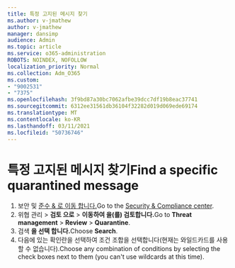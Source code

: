 ```yaml
---
title: 특정 고지된 메시지 찾기
ms.author: v-jmathew
author: v-jmathew
manager: dansimp
audience: Admin
ms.topic: article
ms.service: o365-administration
ROBOTS: NOINDEX, NOFOLLOW
localization_priority: Normal
ms.collection: Adm_O365
ms.custom:
- "9002531"
- "7375"
ms.openlocfilehash: 3f9bd87a30bc7062afbe39dcc7df19b8eac37741
ms.sourcegitcommit: 6312ee31561db36104f32282d019d069ede69174
ms.translationtype: MT
ms.contentlocale: ko-KR
ms.lasthandoff: 03/11/2021
ms.locfileid: "50736746"
---
```

# <a name="find-a-specific-quarantined-message"></a><span data-ttu-id="be40e-102">특정 고지된 메시지 찾기</span><span class="sxs-lookup"><span data-stu-id="be40e-102">Find a specific quarantined message</span></span>

1. <span data-ttu-id="be40e-103">보안 및 [준수 & 로 이동 합니다.](https://go.microsoft.com/fwlink/p/?linkid=2077143)</span><span class="sxs-lookup"><span data-stu-id="be40e-103">Go to the [Security & Compliance center](https://go.microsoft.com/fwlink/p/?linkid=2077143).</span></span>
2. <span data-ttu-id="be40e-104">위협 관리  >  **검토 으로**  >  **이동하여 을(를) 검토합니다.**</span><span class="sxs-lookup"><span data-stu-id="be40e-104">Go to **Threat management** > **Review** > **Quarantine**.</span></span>
3. <span data-ttu-id="be40e-105">검색 **을 선택 합니다.**</span><span class="sxs-lookup"><span data-stu-id="be40e-105">Choose **Search**.</span></span>
4. <span data-ttu-id="be40e-106">다음에 있는 확인란을 선택하여 조건 조합을 선택합니다(현재는 와일드카드를 사용할 수 없습니다).</span><span class="sxs-lookup"><span data-stu-id="be40e-106">Choose any combination of conditions by selecting the check boxes next to them (you can't use wildcards at this time).</span></span>
